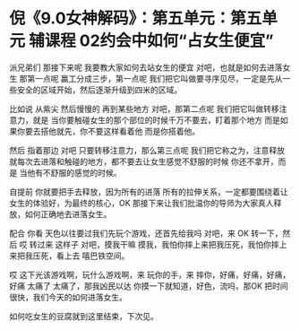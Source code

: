 # 倪《9.0女神解码》：第五单元：第五单元 辅课程 02约会中如何“占女生便宜”

派兄弟们 那接下来呢 我要教大家如何去站女生的便宜 对吧，也就是如何去进落女生 那第一点呢 赢工分成三步，第一点呢 我们把它叫做要寻序见尽，一定是先从一些安全的区域开始，然后逐渐升级到四米的区域。

比如说 从紫尖 然后慢慢的 再到某些地方 对吧，那第二点呢 我们把它叫做转移注意力，就是 当你要触碰女生的那个部位的时候千万不要去，盯着那个地方 而是如果你要去搭他就先，你不要这样看着他 而是你搭着他。

然后 指着那边 对吧 只要转移注意力，那么第三点呢 我们把它称之为，注意释放 就每次去进落和触碰的地方，都不要去让女生感觉不舒服的时候 你还不拿开，而是 当他有不舒服的感觉的时候。

自提前 你就要把手去释放，因为所有的进落 所有的拉伸关系，一定都要围绕着让女生的体验好，为最终的核心，OK 那接下来让我们批温你的导师为大家真人释放，如何正确地去进落女生。

配合 你看 天色以往要过我们先玩个游戏，还首先给我吗 对吧，来 OK 转一下，然后 哎 转过来 这样子 对吧，摸我干嘛 摸我，我怕你摔上来把我压死，我怕你摔上来把我压死，看上去 嘻巴铁空间。

哎 这下光该游戏啊，玩什么游戏啊，来 玩你的手，来 摔你，好痛，好痛，好痛，好痛 太痛了 太痛了，那我凶民以达 你摸一下就知道，好色，流吗，那OK 把时间很快，我们今天的如何进落女生。

如何吃女生的豆腐就到这里结束，下次见。